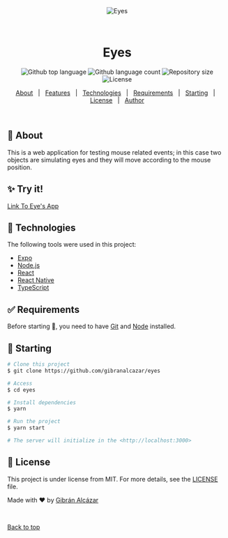 <div align="center" id="top"> 
  <img src="./.github/app.gif" alt="Eyes" />

  &#xa0;

  <!-- <a href="https://eyes.netlify.app">Demo</a> -->
</div>

<h1 align="center">Eyes</h1>

<p align="center">
  <img alt="Github top language" src="https://img.shields.io/github/languages/top/gibranalcazar/eyes?color=56BEB8">

  <img alt="Github language count" src="https://img.shields.io/github/languages/count/gibranalcazar/eyes?color=56BEB8">

  <img alt="Repository size" src="https://img.shields.io/github/repo-size/gibranalcazar/eyes?color=56BEB8">

  <img alt="License" src="https://img.shields.io/github/license/gibranalcazar/eyes?color=56BEB8">

  <!-- <img alt="Github issues" src="https://img.shields.io/github/issues/gibranalcazar/eyes?color=56BEB8" /> -->

  <!-- <img alt="Github forks" src="https://img.shields.io/github/forks/gibranalcazar/eyes?color=56BEB8" /> -->

  <!-- <img alt="Github stars" src="https://img.shields.io/github/stars/gibranalcazar/eyes?color=56BEB8" /> -->
</p>

<!-- Status -->

<!-- <h4 align="center"> 
	🚧  Eyes 🚀 Under construction...  🚧
</h4> 

<hr> -->

<p align="center">
  <a href="#dart-about">About</a> &#xa0; | &#xa0; 
  <a href="#sparkles-features">Features</a> &#xa0; | &#xa0;
  <a href="#rocket-technologies">Technologies</a> &#xa0; | &#xa0;
  <a href="#white_check_mark-requirements">Requirements</a> &#xa0; | &#xa0;
  <a href="#checkered_flag-starting">Starting</a> &#xa0; | &#xa0;
  <a href="#memo-license">License</a> &#xa0; | &#xa0;
  <a href="https://github.com/gibranalcazar" target="_blank">Author</a>
</p>

<br>

## :dart: About ##

This is a web application for testing mouse related events; in this case two objects are simulating eyes and they will move according to the mouse position.

## :sparkles: Try it! ##

<a href="https://gibranalcazar.github.io/Eyes/" target="_blank">Link To Eye's App</a>


## :rocket: Technologies ##

The following tools were used in this project:

- [Expo](https://expo.io/)
- [Node.js](https://nodejs.org/en/)
- [React](https://pt-br.reactjs.org/)
- [React Native](https://reactnative.dev/)
- [TypeScript](https://www.typescriptlang.org/)

## :white_check_mark: Requirements ##

Before starting :checkered_flag:, you need to have [Git](https://git-scm.com) and [Node](https://nodejs.org/en/) installed.

## :checkered_flag: Starting ##

```bash
# Clone this project
$ git clone https://github.com/gibranalcazar/eyes

# Access
$ cd eyes

# Install dependencies
$ yarn

# Run the project
$ yarn start

# The server will initialize in the <http://localhost:3000>
```

## :memo: License ##

This project is under license from MIT. For more details, see the [LICENSE](LICENSE.md) file.


Made with :heart: by <a href="https://github.com/gibranalcazar" target="_blank">Gibrán Alcázar</a>

&#xa0;

<a href="#top">Back to top</a>
